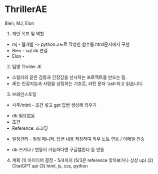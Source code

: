 # ThrillerAE
 Bien, MJ, Elon
 
1. 개인 목표 및 역할
* mj - 웹개발 -> python코드로 작성한 함수를 html문서에서 구현
* Bien - sql db 연결
* Elon - 

2. 팀명 Thriller Æ
* 스릴러와 같은 감동과 긴장감을 선사하는 프로젝트를 만드는 팀.
* Æ는 인공지능과 사랑을 상징하는 기호로, 라틴 문자 'ash’라고 읽습니다.

3. 브레인스토밍
* 사주/mbti - 조건 넣고 gpt 답변 생성해 띄우기
- db 필요없음
- 조건
- Reference: 조코딩

* 일정관리 - 일정 매니저. 답변 내용 저장하여 외부 노트 연동 / 이메일 전송
- db 쓰거나 / 연동이 가능하다면 구글캘린더 등 연동

4. 계획
(1) 아이디어 결정 - 5/4까지 (5/3은 reference 찾아보거나 상상 up)
(2) ChatGPT api 
(3) html, js, css, python
